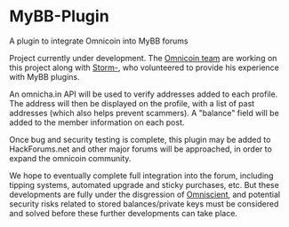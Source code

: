 MyBB-Plugin
===========

A plugin to integrate Omnicoin into MyBB forums

Project currently under development. The [Omnicoin team](https://github.com/Omnicoin-Project/Omnicoin/wiki/Omnicoin-Team) are working on this project along with [Storm-](http://www.hackforums.net/member.php?action=profile&uid=2206336), who volunteered to provide his experience with MyBB plugins.

An omnicha.in API will be used to verify addresses added to each profile. The address will then be displayed on the profile, with a list of past addresses (which also helps prevent scammers). A "balance" field will be added to the member information on each post.

Once bug and security testing is complete, this plugin may be added to HackForums.net and other major forums will be approached, in order to expand the omnicoin community.

We hope to eventually complete full integration into the forum, including tipping systems, automated upgrade and sticky purchases, etc. But these developments are fully under the disgression of [Omniscient](http://www.hackforums.net/member.php?action=profile&uid=1), and potential security risks related to stored balances/private keys must be considered and solved before these further developments can take place.
